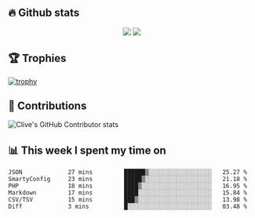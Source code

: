 ## &#128293; Github stats

<!-- GitHub Readme Streak Stats - https://github.com/DenverCoder1/github-readme-streak-stats -->
<p align="center">

<picture>
  <source 
    srcset="https://github-readme-stats.vercel.app/api?username=clivewalkden&count_private=true&show_icons=true&theme=darcula"
    media="(prefers-color-scheme: dark)"
  />
  <source
    srcset="https://github-readme-stats.vercel.app/api?username=clivewalkden&count_private=true&show_icons=true&theme=calm"
    media="(prefers-color-scheme: light), (prefers-color-scheme: no-preference)"
  />
  <img src="https://github-readme-stats.vercel.app/api?username=clivewalkden&count_private=true&show_icons=true&theme=darcula" />
</picture>

<a href="https://git.io/streak-stats" target="_blank">
  <img src="http://github-readme-streak-stats.herokuapp.com?user=clivewalkden&theme=darcula&date_format=j%20M%5B%20Y%5D" />
</a>

</p>

## &#127942; Trophies
[![trophy](https://github-profile-trophy.vercel.app/?username=clivewalkden&theme=onedark)](https://github.com/clivewalkden/github-profile-trophy)

## &#129309; Contributions
![Clive's GitHub Contributor stats](https://github-contributor-stats.vercel.app/api?username=clivewalkden)

## &#128202; This week I spent my time on
<!--START_SECTION:waka-->

```text
JSON             27 mins         ██████▒░░░░░░░░░░░░░░░░░░   25.27 %
SmartyConfig     23 mins         █████▒░░░░░░░░░░░░░░░░░░░   21.18 %
PHP              18 mins         ████▒░░░░░░░░░░░░░░░░░░░░   16.95 %
Markdown         17 mins         ████░░░░░░░░░░░░░░░░░░░░░   15.84 %
CSV/TSV          15 mins         ███▒░░░░░░░░░░░░░░░░░░░░░   13.98 %
Diff             3 mins          █░░░░░░░░░░░░░░░░░░░░░░░░   03.48 %
```

<!--END_SECTION:waka-->
